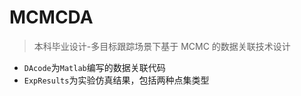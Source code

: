 # MCMCDA
> 本科毕业设计-多目标跟踪场景下基于 MCMC 的数据关联技术设计

- `DAcode`为`Matlab`编写的数据关联代码
- `ExpResults`为实验仿真结果，包括两种点集类型
